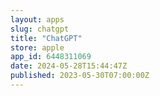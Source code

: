 ```yaml
---
layout: apps
slug: chatgpt
title: "ChatGPT"
store: apple
app_id: 6448311069
date: 2024-05-28T15:44:47Z
published: 2023-05-30T07:00:00Z
---
```

